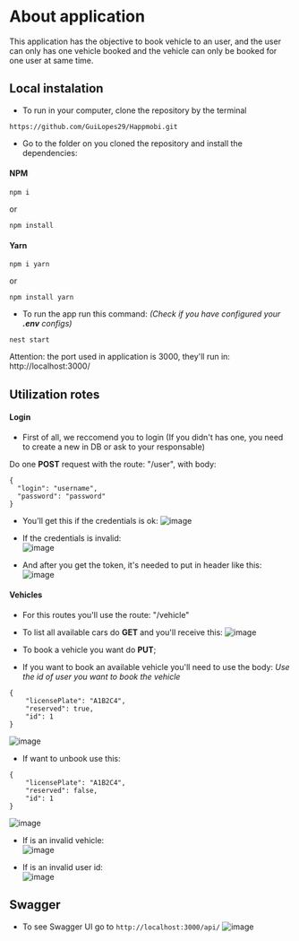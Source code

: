 # About application

This application has the objective to book vehicle to an user, and the user can only has one vehicle booked and the vehicle can only be booked for one user at same time.

## Local instalation
- To run in your computer, clone the repository by the terminal
```
https://github.com/GuiLopes29/Happmobi.git
```

- Go to the folder on you cloned the repository and install the dependencies:

#### NPM
```
npm i
```

or

```
npm install
```

#### Yarn
```
npm i yarn
```
or
```
npm install yarn
```

- To run the app run this command:
*(Check if you have configured your **.env** configs)*
```
nest start
```

Attention: the port used in application is 3000, they'll run in: http://localhost:3000/

## Utilization rotes

#### Login
- First of all, we reccomend you to login (If you didn't has one, you need to create a new in DB or ask to your responsable)

Do one **POST** request with the route: "/user", with body:
```
{
  "login": "username",
  "password": "password"
}
```

+ You'll get this if the credentials is ok:
![image](https://user-images.githubusercontent.com/33187657/181409491-50dbd0cf-6129-48ba-ae25-05721f777d4e.png)

+ If the credentials is invalid:      
![image](https://user-images.githubusercontent.com/33187657/181409669-6f4aae06-c575-4636-8bae-c07713fb6215.png)

+ And after you get the token, it's needed to put in header like this:
![image](https://user-images.githubusercontent.com/33187657/181409813-c78fbd58-850a-446e-8f06-62978c8fcf3f.png)

#### Vehicles
- For this routes you'll use the route: "/vehicle"

- To list all available cars do **GET** and you'll receive this:
![image](https://user-images.githubusercontent.com/33187657/181410670-a5196e34-3fc6-40c4-9121-153c61e0bb50.png)

- To book a vehicle you want do **PUT**;
- If you want to book an available vehicle you'll need to use the body:
*Use the id of user you want to book the vehicle*
```
{
	"licensePlate": "A1B2C4",
	"reserved": true,
	"id": 1
}
```
![image](https://user-images.githubusercontent.com/33187657/181411320-60783093-c0be-4360-9564-c37481e44d57.png)

- If want to unbook use this:

```
{
	"licensePlate": "A1B2C4",
	"reserved": false,
	"id": 1
}
```
![image](https://user-images.githubusercontent.com/33187657/181411468-61fed0bf-9307-4be3-9eab-c9f0d22e5751.png)

- If is an invalid vehicle:            
![image](https://user-images.githubusercontent.com/33187657/181411980-95a69cb1-ef6d-412e-bbcd-c3a745cb1a6f.png)

- If is an invalid user id:         
![image](https://user-images.githubusercontent.com/33187657/181412135-2134cb19-e9a8-457e-bdc4-dbca2b68c00d.png)


## Swagger
- To see Swagger UI go to ```http://localhost:3000/api/```
![image](https://user-images.githubusercontent.com/33187657/181412438-6512a8c9-3d2e-4ced-b99c-cc20ddb36222.png)
